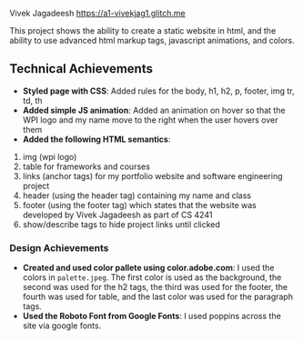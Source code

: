 Vivek Jagadeesh
https://a1-vivekjag1.glitch.me



This project shows the ability to create a static website in html, and the ability to use advanced html markup tags, javascript animations, and colors. 

## Technical Achievements
- **Styled page with CSS**: Added rules for the body, h1, h2, p, footer, img tr, td, th
- **Added simple JS animation**: Added an animation on hover so that the WPI logo and my name move to the right when the user hovers over them 
- **Added the following HTML semantics**: 
1. img (wpi logo)
2. table for frameworks and courses
3. links (anchor tags) for my portfolio website and software engineering project
4. header (using the header tag) containing my name and class
5. footer (using the footer tag) which states that the website was developed by Vivek Jagadeesh as part of CS 4241
6. show/describe tags to hide project links until clicked


### Design Achievements
- **Created and used color pallete using color.adobe.com**: I used the colors in <code>palette.jpeg</code>. The first color is used as the background, the second was used for the h2 tags, the third was used for the footer, the fourth was used for table, and the last color was used for the paragraph tags. 
- **Used the Roboto Font from Google Fonts**: I used poppins across the site via google fonts. 